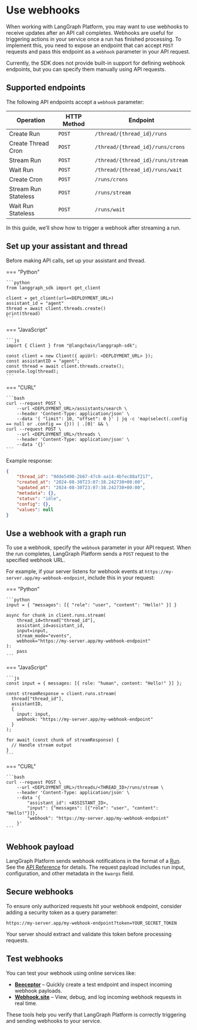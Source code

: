 # Use webhooks

When working with LangGraph Platform, you may want to use webhooks to receive updates after an API call completes. Webhooks are useful for triggering actions in your service once a run has finished processing. To implement this, you need to expose an endpoint that can accept `POST` requests and pass this endpoint as a `webhook` parameter in your API request.

Currently, the SDK does not provide built-in support for defining webhook endpoints, but you can specify them manually using API requests.

## Supported endpoints

The following API endpoints accept a `webhook` parameter:

| Operation            | HTTP Method | Endpoint                          |
|----------------------|-------------|-----------------------------------|
| Create Run           | `POST`      | `/thread/{thread_id}/runs`        |
| Create Thread Cron   | `POST`      | `/thread/{thread_id}/runs/crons`  |
| Stream Run           | `POST`      | `/thread/{thread_id}/runs/stream` |
| Wait Run             | `POST`      | `/thread/{thread_id}/runs/wait`   |
| Create Cron          | `POST`      | `/runs/crons`                     |
| Stream Run Stateless | `POST`      | `/runs/stream`                    |
| Wait Run Stateless   | `POST`      | `/runs/wait`                      |

In this guide, we’ll show how to trigger a webhook after streaming a run.

## Set up your assistant and thread

Before making API calls, set up your assistant and thread.

=== "Python"

    ```python
    from langgraph_sdk import get_client

    client = get_client(url=<DEPLOYMENT_URL>)
    assistant_id = "agent"
    thread = await client.threads.create()
    print(thread)
    ```

=== "JavaScript"

    ```js
    import { Client } from "@langchain/langgraph-sdk";

    const client = new Client({ apiUrl: <DEPLOYMENT_URL> });
    const assistantID = "agent";
    const thread = await client.threads.create();
    console.log(thread);
    ```

=== "CURL"

    ```bash
    curl --request POST \
        --url <DEPLOYMENT_URL>/assistants/search \
        --header 'Content-Type: application/json' \
        --data '{ "limit": 10, "offset": 0 }' | jq -c 'map(select(.config == null or .config == {})) | .[0]' && \
    curl --request POST \
        --url <DEPLOYMENT_URL>/threads \
        --header 'Content-Type: application/json' \
        --data '{}'
    ```

Example response:

```json
{
    "thread_id": "9dde5490-2b67-47c8-aa14-4bfec88af217",
    "created_at": "2024-08-30T23:07:38.242730+00:00",
    "updated_at": "2024-08-30T23:07:38.242730+00:00",
    "metadata": {},
    "status": "idle",
    "config": {},
    "values": null
}
```

## Use a webhook with a graph run

To use a webhook, specify the `webhook` parameter in your API request. When the run completes, LangGraph Platform sends a `POST` request to the specified webhook URL.

For example, if your server listens for webhook events at `https://my-server.app/my-webhook-endpoint`, include this in your request:

=== "Python"

    ```python
    input = { "messages": [{ "role": "user", "content": "Hello!" }] }

    async for chunk in client.runs.stream(
        thread_id=thread["thread_id"],
        assistant_id=assistant_id,
        input=input,
        stream_mode="events",
        webhook="https://my-server.app/my-webhook-endpoint"
    ):
        pass
    ```

=== "JavaScript"

    ```js
    const input = { messages: [{ role: "human", content: "Hello!" }] };

    const streamResponse = client.runs.stream(
      thread["thread_id"],
      assistantID,
      {
        input: input,
        webhook: "https://my-server.app/my-webhook-endpoint"
      }
    );

    for await (const chunk of streamResponse) {
      // Handle stream output
    }
    ```

=== "CURL"

    ```bash
    curl --request POST \
        --url <DEPLOYMENT_URL>/threads/<THREAD_ID>/runs/stream \
        --header 'Content-Type: application/json' \
        --data '{
            "assistant_id": <ASSISTANT_ID>,
            "input": {"messages": [{"role": "user", "content": "Hello!"}]},
            "webhook": "https://my-server.app/my-webhook-endpoint"
        }'
    ```

## Webhook payload

LangGraph Platform sends webhook notifications in the format of a [Run](../../concepts/assistants.md#execution). See the [API Reference](https://langchain-ai.github.io/langgraph/cloud/reference/api/api_ref.html#model/run) for details. The request payload includes run input, configuration, and other metadata in the `kwargs` field.

## Secure webhooks

To ensure only authorized requests hit your webhook endpoint, consider adding a security token as a query parameter:

```
https://my-server.app/my-webhook-endpoint?token=YOUR_SECRET_TOKEN
```

Your server should extract and validate this token before processing requests.

## Test webhooks

You can test your webhook using online services like:

- **[Beeceptor](https://beeceptor.com/)** – Quickly create a test endpoint and inspect incoming webhook payloads.
- **[Webhook.site](https://webhook.site/)** – View, debug, and log incoming webhook requests in real time.

These tools help you verify that LangGraph Platform is correctly triggering and sending webhooks to your service.
